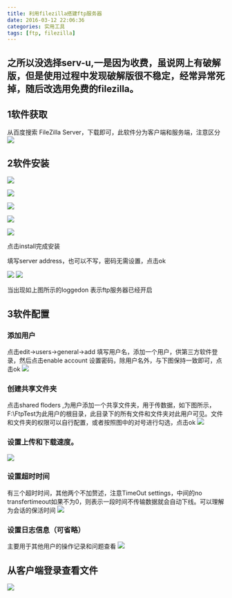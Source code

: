 ```yaml
---
title: 利用filezilla搭建ftp服务器
date: 2016-03-12 22:06:36
categories: 实用工具
tags: [ftp, filezilla]
---
```


之所以没选择serv-u,一是因为收费，虽说网上有破解版，但是使用过程中发现破解版很不稳定，经常异常死掉，随后改选用免费的filezilla。
------------
## 1软件获取
从百度搜索 FileZilla Server，下载即可，此软件分为客户端和服务端，注意区分
![](http://img.blog.csdn.net/20170702181748203)

<!--more-->
## 2软件安装
![](http://img.blog.csdn.net/20170702181905139)

![](http://img.blog.csdn.net/20170702181943044)

![](http://img.blog.csdn.net/20170702183223757)

![](http://img.blog.csdn.net/20170702182156989)

![](http://img.blog.csdn.net/20170702182232158)

点击install完成安装

填写server address，也可以不写，密码无需设置，点击ok

![](http://img.blog.csdn.net/20170702182333053)
![](http://img.blog.csdn.net/20170702182411991)

当出现如上图所示的loggedon 表示ftp服务器已经开启

## 3软件配置
### 添加用户
点击edit->users->general->add 填写用户名，添加一个用户，供第三方软件登录，然后点击enable account 设置密码，除用户名外，与下图保持一致即可，点击ok
![](http://img.blog.csdn.net/20170702182441225)
### 创建共享文件夹
点击shared floders ,为用户添加一个共享文件夹，用于传数据，如下图所示，F:\FtpTest为此用户的根目录，此目录下的所有文件和文件夹对此用户可见。文件和文件夹的权限可以自行配置，或者按照图中的对号进行勾选，点击ok
![](http://img.blog.csdn.net/20170702182505178)
### 设置上传和下载速度。
![](http://img.blog.csdn.net/20170702182535111)
### 设置超时时间
有三个超时时间，其他两个不加赘述，注意TimeOut settings，中间的no transfertimeout如果不为0，则表示一段时间不传输数据就会自动下线。可以理解为会话的保活时间
![](http://img.blog.csdn.net/20170702182604387)
### 设置日志信息（可省略）
主要用于其他用户的操作记录和问题查看
![](http://img.blog.csdn.net/20170702182634406)

## 从客户端登录查看文件
![](http://img.blog.csdn.net/20170702182752511)